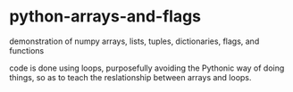 # python-arrays-and-flags
demonstration of numpy arrays, lists, tuples, dictionaries, flags, and functions

code is done using loops, purposefully avoiding the Pythonic way of doing things, so as to teach the reslationship between arrays and loops.
